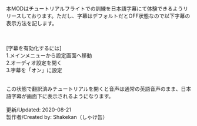 本MODはチュートリアルフライトでの訓練を日本語字幕にて体験できるようリリースしております。ただし、字幕はデフォルトだとOFF状態なので以下字幕の表示方法を記します。


<br><br>[字幕を有効化するには]<br>
1.メインメニューから設定画面へ移動<br>
2.オーディオ設定を開く<br>
3.字幕を「オン」に設定<br>

<br>この状態で翻訳済みチュートリアルを開くと音声は通常の英語音声のまま、日本語字幕が画面下に表示されるようになります。<br><br>
更新/Updated: 2020-08-21<br>
製作者/Created by: Shakekan（しゃけ缶）
